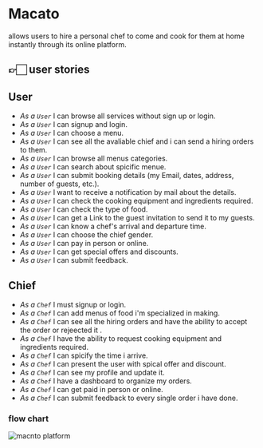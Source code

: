 # Macato
allows users to hire a personal chef to come and cook for them at home instantly through its online platform.


## 👉🏻 user stories
## User

- _As a ` User `_  I can browse all services without sign up or login.
- _As a ` User `_  I can signup and login.
- _As a ` User `_  I can  choose a menu.
- _As a ` User `_  I can  see all the avaliable chief and i can send a hiring orders to them.
- _As a ` User `_  I can browse all menus categories.
- _As a ` User `_  I can  search about spicific menue.
- _As a ` User `_  I can  submit booking details (my Email, dates, address, number of guests, etc.).
- _As a ` User `_  I want to   receive a notification by mail about the details.
- _As a ` User `_  I can  check the cooking equipment and ingredients required.
- _As a ` User `_  I can  check the type of food.
- _As a ` User `_  I can  get a Link to the guest invitation to send it to my guests.
- _As a ` User `_  I can  know a chef's arrival and departure time.
- _As a ` User `_  I can  choose the chief gender.
- _As a ` User `_  I can  pay in person or online.
- _As a ` User `_  I can  get special offers and discounts.
- _As a ` User `_  I can submit feedback.
## Chief
- _As a ` Chef `_  I must signup or login.
- _As a ` Chef `_  I can add menus of food i'm specialized in making.
- _As a ` Chef `_  I can see all the hiring orders and have the ability to accept the order or rejeected it .
- _As a ` Chef `_  I have the ability to request cooking equipment and ingredients required.
- _As a ` Chef `_  I can spicify the time i arrive.
- _As a ` Chef `_  I can present the user with spical offer and discount.
- _As a ` Chef `_  I can  see my profile and update it.
- _As a ` Chef `_  I have a dashboard to organize my orders.
- _As a ` Chef `_  I can get paid in person or online.
- _As a ` Chef `_  I can submit feedback to every single order i have done.




### flow chart

![macnto platform ](https://user-images.githubusercontent.com/61945138/169596222-f4b96d17-3150-4169-a956-40e2929a83bc.png)




